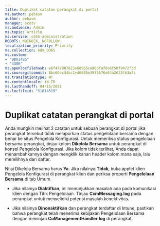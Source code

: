 ```yaml
---
title: Duplikat catatan perangkat di portal
ms.author: pebaum
author: pebaum
manager: scotv
ms.audience: Admin
ms.topic: article
ms.service: o365-administration
ROBOTS: NOINDEX, NOFOLLOW
localization_priority: Priority
ms.collection: Adm_O365
ms.custom:
- "9001495"
- "4386"
ms.openlocfilehash: e6f477807823e68965ce966faf0a6f50f9472f3d
ms.sourcegitcommit: 8bc60ec34bc1e40685e3976576e04a2623f63a7c
ms.translationtype: HT
ms.contentlocale: id-ID
ms.lasthandoff: 04/15/2021
ms.locfileid: "51814519"
---
```

# <a name="duplicate-device-record-in-the-portal"></a>Duplikat catatan perangkat di portal

Anda mungkin melihat 2 catatan untuk sebuah perangkat di portal jika perangkat tersebut tidak melaporkan status pengelolaan bersama dengan benar ke situs Pengelola Konfigurasi. Untuk memeriksa status pengelolaan bersama perangkat, tinjau kolom **Dikelola Bersama** untuk perangkat di konsol Pengelola Konfigurasi. Jika kolom tidak terlihat, Anda dapat menambahkannya dengan mengklik kanan header kolom mana saja, lalu memilihnya dari daftar.

Nilai Dikelola Bersama harus **Ya**. Jika nilainya **Tidak**, buka applet klien Pengelola Konfigurasi di perangkat klien dan periksa properti **Pengelolaan Bersama** di tab Umum.

- Jika nilainya **Diaktifkan**, ini menunjukkan masalah ada pada komunikasi klien dengan Titik Pengelolaan. Tinjau **CcmMessaging.log** pada perangkat untuk menyelidiki potensi masalah konektivitas.

- Jika nilainya **Dinonaktifkan** dan perangkat terdaftar di Intune, pastikan bahwa perangkat telah menerima kebijakan Pengelolaan Bersama dengan meninjau **CoManagementHandler.log** di perangkat.
